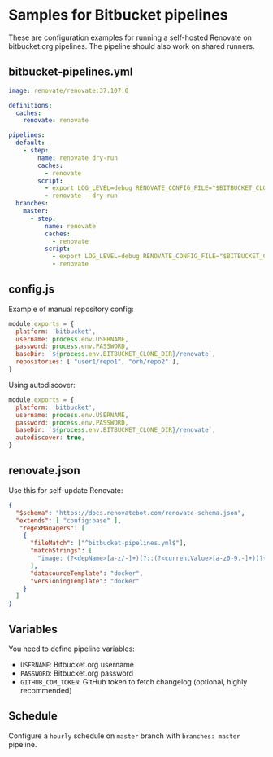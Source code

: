 # Samples for Bitbucket pipelines

These are configuration examples for running a self-hosted Renovate on bitbucket.org pipelines.
The pipeline should also work on shared runners.

## bitbucket-pipelines.yml

```yml
image: renovate/renovate:37.107.0

definitions:
  caches:
    renovate: renovate

pipelines:
  default:
    - step:
        name: renovate dry-run
        caches:
          - renovate
        script:
          - export LOG_LEVEL=debug RENOVATE_CONFIG_FILE="$BITBUCKET_CLONE_DIR/config.js"
          - renovate --dry-run
  branches:
    master:
      - step:
          name: renovate
          caches:
            - renovate
          script:
            - export LOG_LEVEL=debug RENOVATE_CONFIG_FILE="$BITBUCKET_CLONE_DIR/config.js"
            - renovate
```

## config.js

Example of manual repository config:

```js
module.exports = {
  platform: 'bitbucket',
  username: process.env.USERNAME,
  password: process.env.PASSWORD,
  baseDir: `${process.env.BITBUCKET_CLONE_DIR}/renovate`,
  repositories: [ "user1/repo1", "orh/repo2" ],
}
```

Using autodiscover:

```js
module.exports = {
  platform: 'bitbucket',
  username: process.env.USERNAME,
  password: process.env.PASSWORD,
  baseDir: `${process.env.BITBUCKET_CLONE_DIR}/renovate`,
  autodiscover: true,
}
```

## renovate.json

Use this for self-update Renovate:

```json
{
  "$schema": "https://docs.renovatebot.com/renovate-schema.json",
  "extends": [ "config:base" ],
   "regexManagers": [
    {
      "fileMatch": ["^bitbucket-pipelines.yml$"],
      "matchStrings": [
        "image: (?<depName>[a-z/-]+)(?::(?<currentValue>[a-z0-9.-]+))?(?:@(?<currentDigest>sha256:[a-f0-9]+))?"
      ],
      "datasourceTemplate": "docker",
      "versioningTemplate": "docker"
    }
  ]
}
```

## Variables

You need to define pipeline variables:

- `USERNAME`: Bitbucket.org username
- `PASSWORD`: Bitbucket.org password
- `GITHUB_COM_TOKEN`: GitHub token to fetch changelog (optional, highly recommended)

## Schedule

Configure a `hourly` schedule on `master` branch with `branches: master` pipeline.
